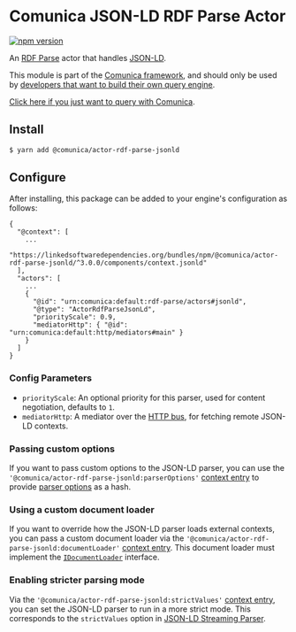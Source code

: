 # Comunica JSON-LD RDF Parse Actor

[![npm version](https://badge.fury.io/js/%40comunica%2Factor-rdf-parse-jsonld.svg)](https://www.npmjs.com/package/@comunica/actor-rdf-parse-jsonld)

An [RDF Parse](https://github.com/comunica/comunica/tree/master/packages/bus-rdf-parse) actor that handles [JSON-LD](https://json-ld.org/).

This module is part of the [Comunica framework](https://github.com/comunica/comunica),
and should only be used by [developers that want to build their own query engine](https://comunica.dev/docs/modify/).

[Click here if you just want to query with Comunica](https://comunica.dev/docs/query/).

## Install

```bash
$ yarn add @comunica/actor-rdf-parse-jsonld
```

## Configure

After installing, this package can be added to your engine's configuration as follows:
```text
{
  "@context": [
    ...
    "https://linkedsoftwaredependencies.org/bundles/npm/@comunica/actor-rdf-parse-jsonld/^3.0.0/components/context.jsonld"
  ],
  "actors": [
    ...
    {
      "@id": "urn:comunica:default:rdf-parse/actors#jsonld",
      "@type": "ActorRdfParseJsonLd",
      "priorityScale": 0.9,
      "mediatorHttp": { "@id": "urn:comunica:default:http/mediators#main" }
    }
  ]
}
```

### Config Parameters

* `priorityScale`: An optional priority for this parser, used for content negotiation, defaults to `1`.
* `mediatorHttp`: A mediator over the [HTTP bus](https://github.com/comunica/comunica/tree/master/packages/bus-http), for fetching remote JSON-LD contexts.

### Passing custom options

If you want to pass custom options to the JSON-LD parser,
you can use the `'@comunica/actor-rdf-parse-jsonld:parserOptions'` [context entry](https://comunica.dev/docs/query/advanced/context/)
to provide [parser options](https://github.com/rubensworks/jsonld-streaming-parser.js#configuration) as a hash.

### Using a custom document loader

If you want to override how the JSON-LD parser loads external contexts,
you can pass a custom document loader via the `'@comunica/actor-rdf-parse-jsonld:documentLoader'` [context entry](https://comunica.dev/docs/query/advanced/context/).
This document loader must implement the [`IDocumentLoader`](https://github.com/rubensworks/jsonld-context-parser.js/blob/master/lib/IDocumentLoader.ts) interface.

### Enabling stricter parsing mode

Via the `'@comunica/actor-rdf-parse-jsonld:strictValues'` [context entry](https://comunica.dev/docs/query/advanced/context/),
you can set the JSON-LD parser to run in a more strict mode.
This corresponds to the `strictValues` option in [JSON-LD Streaming Parser](https://github.com/rubensworks/jsonld-streaming-parser.js#configuration).
